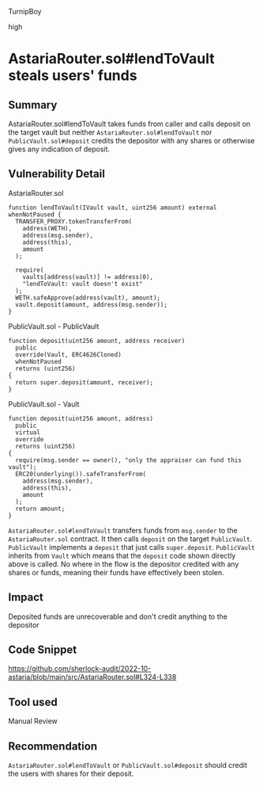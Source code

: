 TurnipBoy

high

# AstariaRouter.sol#lendToVault steals users' funds

## Summary

AstariaRouter.sol#lendToVault takes funds from caller and calls deposit on the target vault but neither `AstariaRouter.sol#lendToVault` nor `PublicVault.sol#deposit` credits the depositor with any shares or otherwise gives any indication of deposit.

## Vulnerability Detail

AstariaRouter.sol
    
    function lendToVault(IVault vault, uint256 amount) external whenNotPaused {
      TRANSFER_PROXY.tokenTransferFrom(
        address(WETH),
        address(msg.sender),
        address(this),
        amount
      );

      require(
        vaults[address(vault)] != address(0),
        "lendToVault: vault doesn't exist"
      );
      WETH.safeApprove(address(vault), amount);
      vault.deposit(amount, address(msg.sender));
    }

PublicVault.sol - PublicVault

    function deposit(uint256 amount, address receiver)
      public
      override(Vault, ERC4626Cloned)
      whenNotPaused
      returns (uint256)
    {
      return super.deposit(amount, receiver);
    }

PublicVault.sol - Vault

    function deposit(uint256 amount, address)
      public
      virtual
      override
      returns (uint256)
    {
      require(msg.sender == owner(), "only the appraiser can fund this vault");
      ERC20(underlying()).safeTransferFrom(
        address(msg.sender),
        address(this),
        amount
      );
      return amount;
    }

`AstariaRouter.sol#lendToVault` transfers funds from `msg.sender` to the `AstariaRouter.sol` contract. It then calls `deposit` on the target `PublicVault`. `PublicVault` implements a `deposit` that just calls `super.deposit`. `PublicVault` inherits from `Vault` which means that the `deposit` code shown directly above is called. No where in the flow is the depositor credited with any shares or funds, meaning their funds have effectively been stolen.

## Impact

Deposited funds are unrecoverable and don't credit anything to the depositor

## Code Snippet

https://github.com/sherlock-audit/2022-10-astaria/blob/main/src/AstariaRouter.sol#L324-L338

## Tool used

Manual Review

## Recommendation

`AstariaRouter.sol#lendToVault` or `PublicVault.sol#deposit` should credit the users with shares for their deposit.